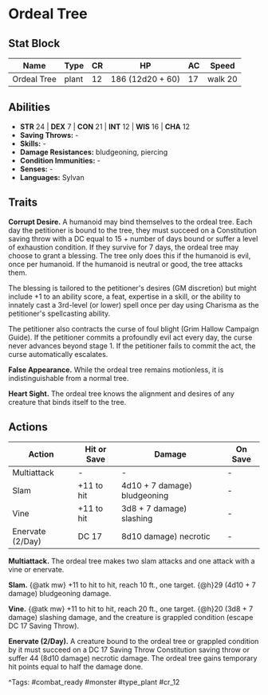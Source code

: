 # Ordeal Tree

## Stat Block

| Name | Type | CR | HP | AC | Speed |
|------|------|----|----|----|-------|
| Ordeal Tree | plant | 12 | 186 (12d20 + 60) | 17 | walk 20 |

## Abilities

- **STR** 24 | **DEX** 7 | **CON** 21 | **INT** 12 | **WIS** 16 | **CHA** 12
- **Saving Throws:** -  
- **Skills:** -  
- **Damage Resistances:** bludgeoning, piercing  
- **Condition Immunities:** -  
- **Senses:** -  
- **Languages:** Sylvan

## Traits

**Corrupt Desire.** A humanoid may bind themselves to the ordeal tree. Each day the petitioner is bound to the tree, they must succeed on a Constitution saving throw with a DC equal to 15 + number of days bound or suffer a level of exhaustion condition. If they survive for 7 days, the ordeal tree may choose to grant a blessing. The tree only does this if the humanoid is evil, once per humanoid. If the humanoid is neutral or good, the tree attacks them.

The blessing is tailored to the petitioner's desires (GM discretion) but might include +1 to an ability score, a feat, expertise in a skill, or the ability to innately cast a 3rd-level (or lower) spell once per day using Charisma as the petitioner's spellcasting ability.

The petitioner also contracts the curse of foul blight (Grim Hallow Campaign Guide). If the petitioner commits a profoundly evil act every day, the curse never advances beyond stage 1. If the petitioner fails to commit the act, the curse automatically escalates.

**False Appearance.** While the ordeal tree remains motionless, it is indistinguishable from a normal tree.

**Heart Sight.** The ordeal tree knows the alignment and desires of any creature that binds itself to the tree.


## Actions

| Action | Hit or Save | Damage | On Save |
|--------|--------------|--------|----------|
| Multiattack | - | - | - |
| Slam | +11 to hit | 4d10 + 7 damage) bludgeoning | - |
| Vine | +11 to hit | 3d8 + 7 damage) slashing | - |
| Enervate (2/Day) | DC 17 | 8d10 damage) necrotic | - |

**Multiattack.** The ordeal tree makes two slam attacks and one attack with a vine or enervate.

**Slam.** {@atk mw} +11 to hit to hit, reach 10 ft., one target. {@h}29 (4d10 + 7 damage) bludgeoning damage.

**Vine.** {@atk mw} +11 to hit to hit, reach 20 ft., one target. {@h}20 (3d8 + 7 damage) slashing damage, and the creature is grappled condition (escape DC 17 Saving Throw).

**Enervate (2/Day).** A creature bound to the ordeal tree or grappled condition by it must succeed on a DC 17 Saving Throw Constitution saving throw or suffer 44 (8d10 damage) necrotic damage. The ordeal tree gains temporary hit points equal to half the damage done.


^Tags: #combat_ready #monster #type_plant #cr_12